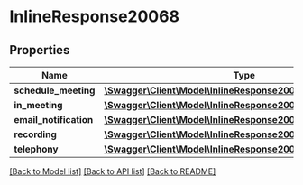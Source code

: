 # InlineResponse20068

## Properties
Name | Type | Description | Notes
------------ | ------------- | ------------- | -------------
**schedule_meeting** | [**\Swagger\Client\Model\InlineResponse20068ScheduleMeeting**](InlineResponse20068ScheduleMeeting.md) |  | [optional] 
**in_meeting** | [**\Swagger\Client\Model\InlineResponse20068InMeeting**](InlineResponse20068InMeeting.md) |  | [optional] 
**email_notification** | [**\Swagger\Client\Model\InlineResponse20068EmailNotification**](InlineResponse20068EmailNotification.md) |  | [optional] 
**recording** | [**\Swagger\Client\Model\InlineResponse20068Recording**](InlineResponse20068Recording.md) |  | [optional] 
**telephony** | [**\Swagger\Client\Model\InlineResponse20068Telephony**](InlineResponse20068Telephony.md) |  | [optional] 

[[Back to Model list]](../README.md#documentation-for-models) [[Back to API list]](../README.md#documentation-for-api-endpoints) [[Back to README]](../README.md)


